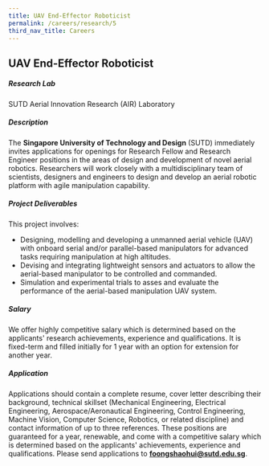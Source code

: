 ```yaml
---
title: UAV End-Effector Roboticist
permalink: /careers/research/5
third_nav_title: Careers
---
```

## UAV End-Effector Roboticist
##### Research Lab
SUTD Aerial Innovation Research (AIR) Laboratory
  
##### Description  
The **Singapore University of Technology and Design** (SUTD) immediately invites applications for openings for Research Fellow and Research Engineer positions in the areas of design and development of novel aerial robotics. Researchers will work closely with a multidisciplinary team of scientists, designers and engineers to design and develop an aerial robotic platform with agile manipulation capability. 
  
##### Project Deliverables
This project involves:
* Designing, modelling and developing a unmanned aerial vehicle (UAV) with onboard serial and/or parallel-based manipulators for advanced tasks requiring manipulation at high altitudes.
* Devising and integrating lightweight sensors and actuators to allow the aerial-based manipulator to be controlled and commanded.
* Simulation and experimental trials to asses and evaluate the performance of the aerial-based manipulation UAV system.
   
##### Salary
We offer highly competitive salary which is determined based on the applicants' research achievements, experience and qualifications. It is fixed-term and filled initially for 1 year with an option for extension for another year. 
  
##### Application  
Applications should contain a complete resume, cover letter describing their background, technical skillset (Mechanical Engineering, Electrical Engineering, Aerospace/Aeronautical Engineering, Control Engineering, Machine Vision, Computer Science, Robotics, or related discipline) and contact information of up to three references. These positions are guaranteed for a year, renewable, and come with a competitive salary which is determined based on the applicants' achievements, experience and qualifications. Please send applications to **[foongshaohui@sutd.edu.sg](foongshaohui@sutd.edu.sg)**.